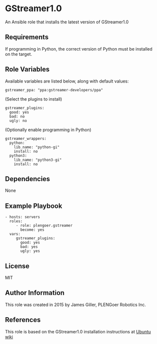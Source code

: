 GStreamer1.0
=========

An Ansible role that installs the latest version of GStreamer1.0

Requirements
------------

If programming in Python, the correct version of Python must be installed on the target.

Role Variables
--------------

Available variables are listed below, along with default values:

    gstreamer_ppa: "ppa:gstreamer-developers/ppa"
    
(Select the plugins to install)

    gstreamer_plugins:
      good: yes
      bad: no
      ugly: no

(Optionally enable programming in Python)

    gstreamer_wrappers:
      python:
        lib_name: "python-gi"
        install: no
      python3:
        lib_name: "python3-gi"
        install: no

Dependencies
------------

None

Example Playbook
----------------

    - hosts: servers
      roles:
         - role: plengoer.gstreamer
           become: yes
      vars:
         gstreamer_plugins:
           good: yes
           bad: yes
           ugly: yes

License
-------

MIT

Author Information
------------------

This role was created in 2015 by James Giller, PLENGoer Robotics Inc.

References
----------

This role is based on the GStreamer1.0 installation instructions at [Ubuntu wiki](https://wiki.ubuntu.com/Novacut/GStreamer1.0)
